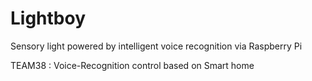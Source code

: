 # Lightboy

Sensory light powered by intelligent voice recognition via Raspberry Pi

TEAM38 : Voice-Recognition control based on Smart home
